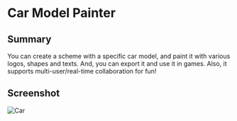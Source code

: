 # Car Model Painter

## Summary
You can create a scheme with a specific car model, and paint it with various logos, shapes and texts.
And, you can export it and use it in games.
Also, it supports multi-user/real-time collaboration for fun!

## Screenshot

![Car](https://github.com/user-attachments/assets/3254bf5b-9a3c-4c38-97f9-b3003aaccdec)
